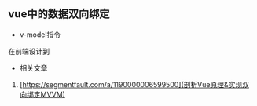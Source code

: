 ## vue中的数据双向绑定

- v-model指令

在前端设计到

- 相关文章
1. [https://segmentfault.com/a/1190000006599500](剖析Vue原理&实现双向绑定MVVM)
